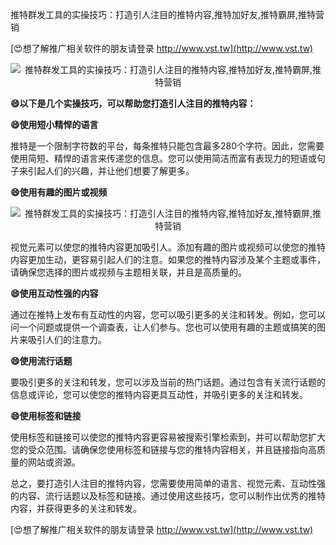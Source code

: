 推特群发工具的实操技巧：打造引人注目的推特内容,推特加好友,推特霸屏,推特营销

[😍想了解推广相关软件的朋友请登录 http://www.vst.tw](http://www.vst.tw)

 <center><img src="https://vst.tw/MP4/tuiguang/png/2.png" alt="推特群发工具的实操技巧：打造引人注目的推特内容,推特加好友,推特霸屏,推特营销"></center>

**😄以下是几个实操技巧，可以帮助您打造引人注目的推特内容：**

**😄使用短小精悍的语言**

推特是一个限制字符数的平台，每条推特只能包含最多280个字符。因此，您需要使用简短、精悍的语言来传递您的信息。您可以使用简洁而富有表现力的短语或句子来引起人们的兴趣，并让他们想要了解更多。

**😄使用有趣的图片或视频**

 <center><img src="https://vst.tw/MP4/tuiguang/png/8.png" alt="推特群发工具的实操技巧：打造引人注目的推特内容,推特加好友,推特霸屏,推特营销"></center>

视觉元素可以使您的推特内容更加吸引人。添加有趣的图片或视频可以使您的推特内容更加生动，更容易引起人们的注意。如果您的推特内容涉及某个主题或事件，请确保您选择的图片或视频与主题相关联，并且是高质量的。

**😄使用互动性强的内容**

通过在推特上发布有互动性的内容，您可以吸引更多的关注和转发。例如，您可以问一个问题或提供一个调查表，让人们参与。您也可以使用有趣的主题或搞笑的图片来吸引人们的注意力。

**😄使用流行话题**

要吸引更多的关注和转发，您可以涉及当前的热门话题。通过包含有关流行话题的信息或评论，您可以使您的推特内容更具互动性，并吸引更多的关注和转发。

**😄使用标签和链接**

使用标签和链接可以使您的推特内容更容易被搜索引擎检索到，并可以帮助您扩大您的受众范围。请确保您使用标签和链接与您的推特内容相关，并且链接指向高质量的网站或资源。

总之，要打造引人注目的推特内容，您需要使用简单的语言、视觉元素、互动性强的内容、流行话题以及标签和链接。通过使用这些技巧，您可以制作出优秀的推特内容，并获得更多的关注和转发。

[😍想了解推广相关软件的朋友请登录 http://www.vst.tw](http://www.vst.tw)



